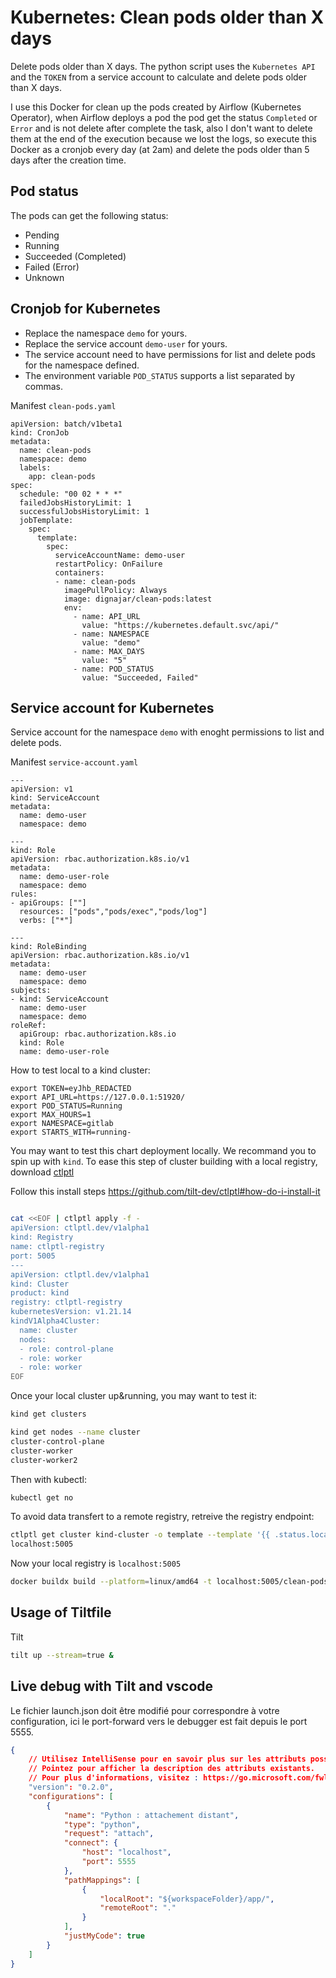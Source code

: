 # Kubernetes: Clean pods older than X days
Delete pods older than X days. The python script uses the `Kubernetes API` and the `TOKEN` from a service account to calculate and delete pods older than X days.

I use this Docker for clean up the pods created by Airflow (Kubernetes Operator), when Airflow deploys a pod the pod get the status `Completed` or `Error` and is not delete after complete the task, also I don't want to delete them at the end of the execution because we lost the logs, so execute this Docker as a cronjob every day (at 2am) and delete the pods older than 5 days after the creation time.

## Pod status
The pods can get the following status:
- Pending
- Running
- Succeeded (Completed)
- Failed (Error)
- Unknown

## Cronjob for Kubernetes
- Replace the namespace `demo` for yours.
- Replace the service account `demo-user` for yours.
- The service account need to have permissions for list and delete pods for the namespace defined.
- The environment variable `POD_STATUS` supports a list separated by commas.

Manifest `clean-pods.yaml`
```
apiVersion: batch/v1beta1
kind: CronJob
metadata:
  name: clean-pods
  namespace: demo
  labels:
    app: clean-pods
spec:
  schedule: "00 02 * * *"
  failedJobsHistoryLimit: 1
  successfulJobsHistoryLimit: 1
  jobTemplate:
    spec:
      template:
        spec:
          serviceAccountName: demo-user
          restartPolicy: OnFailure
          containers:
          - name: clean-pods
            imagePullPolicy: Always
            image: dignajar/clean-pods:latest
            env:
              - name: API_URL
                value: "https://kubernetes.default.svc/api/"
              - name: NAMESPACE
                value: "demo"
              - name: MAX_DAYS
                value: "5"
              - name: POD_STATUS
                value: "Succeeded, Failed"
```

## Service account for Kubernetes
Service account for the namespace `demo` with enoght permissions to list and delete pods.

Manifest `service-account.yaml`
```
---
apiVersion: v1
kind: ServiceAccount
metadata:
  name: demo-user
  namespace: demo

---
kind: Role
apiVersion: rbac.authorization.k8s.io/v1
metadata:
  name: demo-user-role
  namespace: demo
rules:
- apiGroups: [""]
  resources: ["pods","pods/exec","pods/log"]
  verbs: ["*"]

---
kind: RoleBinding
apiVersion: rbac.authorization.k8s.io/v1
metadata:
  name: demo-user
  namespace: demo
subjects:
- kind: ServiceAccount
  name: demo-user
  namespace: demo
roleRef:
  apiGroup: rbac.authorization.k8s.io
  kind: Role
  name: demo-user-role
```

How to test local to a kind cluster:
```
export TOKEN=eyJhb_REDACTED
export API_URL=https://127.0.0.1:51920/
export POD_STATUS=Running
export MAX_HOURS=1
export NAMESPACE=gitlab
export STARTS_WITH=running-
```


You may want to test this chart deployment locally. We recommand you to spin up with `kind`.
To ease this step of cluster building with a local registry, download [ctlptl](https://github.com/tilt-dev/ctlptl)

Follow this install steps https://github.com/tilt-dev/ctlptl#how-do-i-install-it

```bash

cat <<EOF | ctlptl apply -f -
apiVersion: ctlptl.dev/v1alpha1
kind: Registry
name: ctlptl-registry
port: 5005
---
apiVersion: ctlptl.dev/v1alpha1
kind: Cluster
product: kind
registry: ctlptl-registry
kubernetesVersion: v1.21.14
kindV1Alpha4Cluster:
  name: cluster
  nodes:
  - role: control-plane
  - role: worker
  - role: worker
EOF
```

Once your local cluster up&running, you may want to test it:

```bash
kind get clusters

kind get nodes --name cluster
cluster-control-plane
cluster-worker
cluster-worker2
```

Then with kubectl:

```bash
kubectl get no
```

To avoid data transfert to a remote registry, retreive the registry endpoint:

```bash
ctlptl get cluster kind-cluster -o template --template '{{ .status.localRegistryHosting.host }}'
localhost:5005
```

Now your local registry is `localhost:5005`

```bash
docker buildx build --platform=linux/amd64 -t localhost:5005/clean-pods:latest .
```

## Usage of Tiltfile

Tilt

```bash
tilt up --stream=true &
```

## Live debug with Tilt and vscode

Le fichier launch.json doit être modifié pour correspondre à votre configuration, ici le port-forward vers le debugger est fait
depuis le port 5555.

```json
{
    // Utilisez IntelliSense pour en savoir plus sur les attributs possibles.
    // Pointez pour afficher la description des attributs existants.
    // Pour plus d'informations, visitez : https://go.microsoft.com/fwlink/?linkid=830387
    "version": "0.2.0",
    "configurations": [
        {
            "name": "Python : attachement distant",
            "type": "python",
            "request": "attach",
            "connect": {
                "host": "localhost",
                "port": 5555
            },
            "pathMappings": [
                {
                    "localRoot": "${workspaceFolder}/app/",
                    "remoteRoot": "."
                }
            ],
            "justMyCode": true
        }
    ]
}
```
